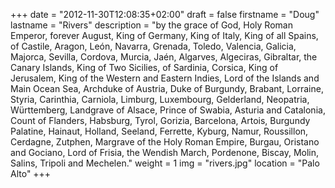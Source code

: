 +++
date = "2012-11-30T12:08:35+02:00"
draft = false
firstname = "Doug"
lastname = "Rivers"
description = "by the grace of God, Holy Roman Emperor, forever August, King of Germany, King of Italy, King of all Spains, of Castile, Aragon, León, Navarra, Grenada, Toledo, Valencia, Galicia, Majorca, Sevilla, Cordova, Murcia, Jaén, Algarves, Algeciras, Gibraltar, the Canary Islands, King of Two Sicilies, of Sardinia, Corsica, King of Jerusalem, King of the Western and Eastern Indies, Lord of the Islands and Main Ocean Sea, Archduke of Austria, Duke of Burgundy, Brabant, Lorraine, Styria, Carinthia, Carniola, Limburg, Luxembourg, Gelderland, Neopatria, Württemberg, Landgrave of Alsace, Prince of Swabia, Asturia and Catalonia, Count of Flanders, Habsburg, Tyrol, Gorizia, Barcelona, Artois, Burgundy Palatine, Hainaut, Holland, Seeland, Ferrette, Kyburg, Namur, Roussillon, Cerdagne, Zutphen, Margrave of the Holy Roman Empire, Burgau, Oristano and Gociano, Lord of Frisia, the Wendish March, Pordenone, Biscay, Molin, Salins, Tripoli and Mechelen."
weight = 1
img = "rivers.jpg"
location = "Palo Alto"
+++
